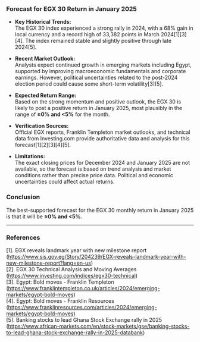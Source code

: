 ### Forecast for EGX 30 Return in January 2025

- **Key Historical Trends:**  
  The EGX 30 index experienced a strong rally in 2024, with a 68% gain in local currency and a record high of 33,382 points in March 2024[1][3][4]. The index remained stable and slightly positive through late 2024[5].

- **Recent Market Outlook:**  
  Analysts expect continued growth in emerging markets including Egypt, supported by improving macroeconomic fundamentals and corporate earnings. However, political uncertainties related to the post-2024 election period could cause some short-term volatility[3][5].

- **Expected Return Range:**  
  Based on the strong momentum and positive outlook, the EGX 30 is likely to post a positive return in January 2025, most plausibly in the range of **≥0% and <5%** for the month.

- **Verification Sources:**  
  Official EGX reports, Franklin Templeton market outlooks, and technical data from Investing.com provide authoritative data and analysis for this forecast[1][2][3][4][5].

- **Limitations:**  
  The exact closing prices for December 2024 and January 2025 are not available, so the forecast is based on trend analysis and market conditions rather than precise price data. Political and economic uncertainties could affect actual returns.

### Conclusion  
The best-supported forecast for the EGX 30 monthly return in January 2025 is that it will be **≥0% and <5%**.

---

### References

[1]. EGX reveals landmark year with new milestone report (https://www.sis.gov.eg/Story/204239/EGX-reveals-landmark-year-with-new-milestone-report?lang=en-us)  
[2]. EGX 30 Technical Analysis and Moving Averages (https://www.investing.com/indices/egx30-technical)  
[3]. Egypt: Bold moves - Franklin Templeton (https://www.franklintempleton.co.uk/articles/2024/emerging-markets/egypt-bold-moves)  
[4]. Egypt: Bold moves - Franklin Resources (https://www.franklinresources.com/articles/2024/emerging-markets/egypt-bold-moves)  
[5]. Banking stocks to lead Ghana Stock Exchange rally in 2025 (https://www.african-markets.com/en/stock-markets/gse/banking-stocks-to-lead-ghana-stock-exchange-rally-in-2025-databank)
